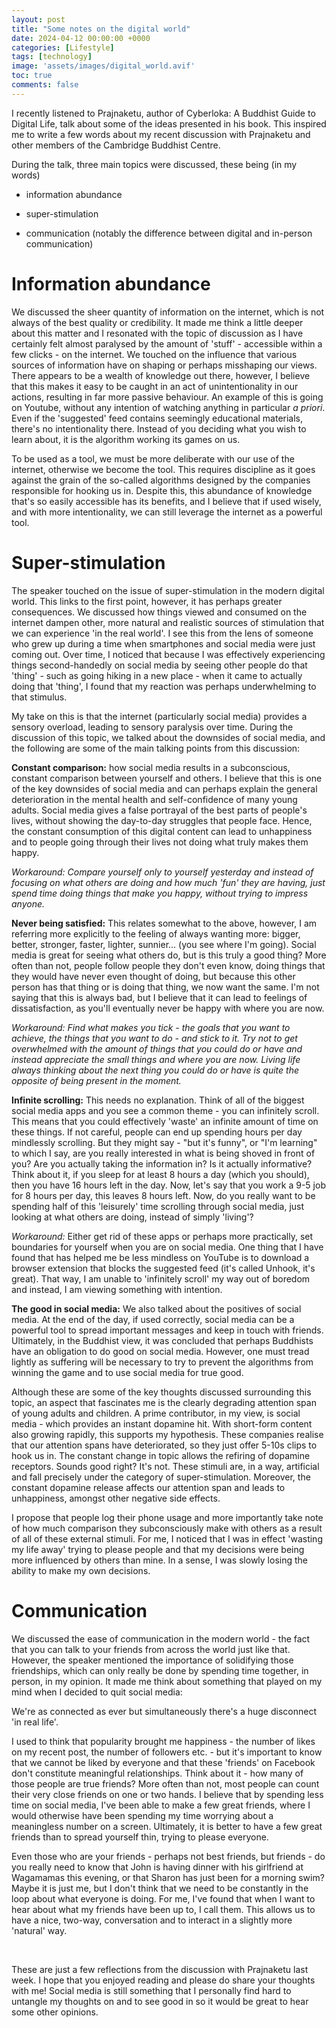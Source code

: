 ```yaml
---
layout: post
title: "Some notes on the digital world"
date: 2024-04-12 00:00:00 +0000
categories: [Lifestyle]
tags: [technology]
image: 'assets/images/digital_world.avif'
toc: true
comments: false
---
```


I recently listened to Prajnaketu, author of Cyberloka: A Buddhist Guide to Digital Life, talk about some of the ideas presented in his book. This inspired me to write a few words about my recent discussion with Prajnaketu and other members of the Cambridge Buddhist Centre. 

During the talk, three main topics were discussed, these being (in my words)

* information abundance

* super-stimulation

* communication (notably the difference between digital and in-person communication)

# Information abundance 

We discussed the sheer quantity of information on the internet, which is not always of the best quality or credibility. It made me think a little deeper about this matter and I resonated with the topic of discussion as I have certainly felt almost paralysed by the amount of 'stuff' - accessible within a few clicks - on the internet. We touched on the influence that various sources of information have on shaping or perhaps misshaping our views. There appears to be a wealth of knowledge out there, however, I believe that this makes it easy to be caught in an act of unintentionality in our actions, resulting in far more passive behaviour. An example of this is going on Youtube, without any intention of watching anything in particular *a priori*. Even if the 'suggested' feed contains seemingly educational materials, there's no intentionality there. Instead of you deciding what you wish to learn about, it is the algorithm working its games on us. 

To be used as a tool, we must be more deliberate with our use of the internet, otherwise we become the tool. This requires discipline as it goes against the grain of the so-called algorithms designed by the companies responsible for hooking us in. Despite this, this abundance of knowledge that's so easily accessible has its benefits, and I believe that if used wisely, and with more intentionality, we can still leverage the internet as a powerful tool. 

# Super-stimulation

The speaker touched on the issue of super-stimulation in the modern digital world. This links to the first point, however, it has perhaps greater consequences. We discussed how things viewed and consumed on the internet dampen other, more natural and realistic sources of stimulation that we can experience 'in the real world'. I see this from the lens of someone who grew up during a time when smartphones and social media were just coming out. Over time, I noticed that because I was effectively experiencing things second-handedly on social media by seeing other people do that 'thing' - such as going hiking in a new place - when it came to actually doing that 'thing', I found that my reaction was perhaps underwhelming to that stimulus. 

My take on this is that the internet (particularly social media) provides a sensory overload, leading to sensory paralysis over time. During the discussion of this topic, we talked about the downsides of social media, and the following are some of the main talking points from this discussion:

**Constant comparison:** how social media results in a subconscious, constant comparison between yourself and others. I believe that this is one of the key downsides of social media and can perhaps explain the general deterioration in the mental health and self-confidence of many young adults. Social media gives a false portrayal of the best parts of people's lives, without showing the day-to-day struggles that people face. Hence, the constant consumption of this digital content can lead to unhappiness and to people going through their lives not doing what truly makes them happy.

*Workaround: Compare yourself only to yourself yesterday and instead of focusing on what others are doing and how much 'fun' they are having, just spend time doing things that make you happy, without trying to impress anyone.*

**Never being satisfied:** This relates somewhat to the above, however, I am referring more explicitly to the feeling of always wanting more: bigger, better, stronger, faster, lighter, sunnier... (you see where I'm going). Social media is great for seeing what others do, but is this truly a good thing? More often than not, people follow people they don't even know, doing things that they would have never even thought of doing, but because this other person has that thing or is doing that thing, we now want the same. I'm not saying that this is always bad, but I believe that it can lead to feelings of dissatisfaction, as you'll eventually never be happy with where you are now. 

*Workaround: Find what makes you tick - the goals that you want to achieve, the things that you want to do - and stick to it. Try not to get overwhelmed with the amount of things that you could do or have and instead appreciate the small things and where you are now. Living life always thinking about the next thing you could do or have is quite the opposite of being present in the moment.*

**Infinite scrolling:** This needs no explanation. Think of all of the biggest social media apps and you see a common theme - you can infinitely scroll. This means that you could effectively 'waste' an infinite amount of time on these things. If not careful, people can end up spending hours per day mindlessly scrolling. But they might say - "but it's funny", or "I'm learning" to which I say, are you really interested in what is being shoved in front of you? Are you actually taking the information in? Is it actually informative? Think about it, if you sleep for at least 8 hours a day (which you should), then you have 16 hours left in the day. Now, let's say that you work a 9-5 job for 8 hours per day, this leaves 8 hours left. Now, do you really want to be spending half of this 'leisurely' time scrolling through social media, just looking at what others are doing, instead of simply 'living'?

*Workaround:* Either get rid of these apps or perhaps more practically, set boundaries for yourself when you are on social media. One thing that I have found that has helped me be less mindless on YouTube is to download a browser extension that blocks the suggested feed (it's called Unhook, it's great). That way, I am unable to 'infinitely scroll' my way out of boredom and instead, I am viewing something with intention.

**The good in social media:** We also talked about the positives of social media. At the end of the day, if used correctly, social media can be a powerful tool to spread important messages and keep in touch with friends. Ultimately, in the Buddhist view, it was concluded that perhaps Buddhists have an obligation to do good on social media. However, one must tread lightly as suffering will be necessary to try to prevent the algorithms from winning the game and to use social media for true good. 

Although these are some of the key thoughts discussed surrounding this topic, an aspect that fascinates me is the clearly degrading attention span of young adults and children. A prime contributor, in my view, is social media - which provides an instant dopamine hit. With short-form content also growing rapidly, this supports my hypothesis. These companies realise that our attention spans have deteriorated, so they just offer 5-10s clips to hook us in. The constant change in topic allows the refiring of dopamine receptors. Sounds good right? It's not. These stimuli are, in a way, artificial and fall precisely under the category of super-stimulation. Moreover, the constant dopamine release affects our attention span and leads to unhappiness, amongst other negative side effects. 

I propose that people log their phone usage and more importantly take note of how much comparison they subconsciously make with others as a result of all of these external stimuli. For me, I noticed that I was in effect 'wasting my life away' trying to please people and that my decisions were being more influenced by others than mine. In a sense, I was slowly losing the ability to make my own decisions. 

# Communication

We discussed the ease of communication in the modern world - the fact that you can talk to your friends from across the world just like that. However, the speaker mentioned the importance of solidifying those friendships, which can only really be done by spending time together, in person, in my opinion. It made me think about something that played on my mind when I decided to quit social media:

We're as connected as ever but simultaneously there's a huge disconnect 'in real life'.

I used to think that popularity brought me happiness - the number of likes on my recent post, the number of followers etc. - but it's important to know that we cannot be liked by everyone and that these 'friends' on Facebook don't constitute meaningful relationships. Think about it - how many of those people are true friends? More often than not, most people can count their very close friends on one or two hands. I believe that by spending less time on social media, I've been able to make a few great friends, where I would otherwise have been spending my time worrying about a meaningless number on a screen. Ultimately, it is better to have a few great friends than to spread yourself thin, trying to please everyone.

Even those who are your friends - perhaps not best friends, but friends - do you really need to know that John is having dinner with his girlfriend at Wagamamas this evening, or that Sharon has just been for a morning swim? Maybe it is just me, but I don't think that we need to be constantly in the loop about what everyone is doing. For me, I've found that when I want to hear about what my friends have been up to, I call them. This allows us to have a nice, two-way, conversation and to interact in a slightly more 'natural' way. 

<br>

These are just a few reflections from the discussion with Prajnaketu last week. I hope that you enjoyed reading and please do share your thoughts with me! Social media is still something that I personally find hard to untangle my thoughts on and to see good in so it would be great to hear some other opinions.